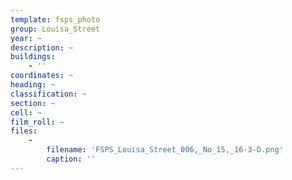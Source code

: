 ```yaml
---
template: fsps_photo
group: Louisa_Street
year: ~
description: ~
buildings:
    - ''
coordinates: ~
heading: ~
classification: ~
section: ~
cell: ~
film_roll: ~
files:
    -
        filename: 'FSPS_Louisa_Street_006,_No_15,_16-3-D.png'
        caption: ''
---
```

